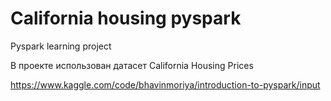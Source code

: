 # California housing pyspark
Pyspark learning project

В проекте использован датасет California Housing Prices

https://www.kaggle.com/code/bhavinmoriya/introduction-to-pyspark/input
